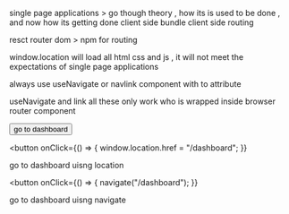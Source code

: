 single page applications > go though theory , how its is used to be done , and now how its getting done
client side bundle
client side routing

resct router dom > npm for routing

window.location will load all html css and js , it will not meet the expectations of single page applications

always use useNavigate or navlink component with to attribute

useNavigate and link all these only work who is wrapped inside browser router component

 <NavLink to="/dashboard">
        <button>go to dashboard</button>
 </NavLink>
 <br />

<button
onClick={() => {
window.location.href = "/dashboard";
}}
>
go to dashboard uisng location
</button>
<br />

<button
 onClick={() => {
 navigate("/dashboard");
}}
 >
go to dashboard uisng navigate
</button>
